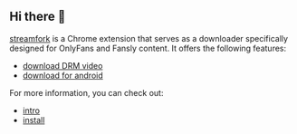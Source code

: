 ## Hi there 👋

[streamfork](https://streamfork.com/) is a Chrome extension that serves as a downloader specifically designed for OnlyFans and Fansly content. It offers the following features:
- [download DRM video](https://streamfork.com/docs/practice/onlyfans-drm/)
- [download for android](https://streamfork.com/docs/practice/onlyfans-android/)

For more information, you can check out:
- [intro](https://streamfork.com/docs/intro/)
- [install](https://streamfork.com/docs/tutorial-install/install/)
